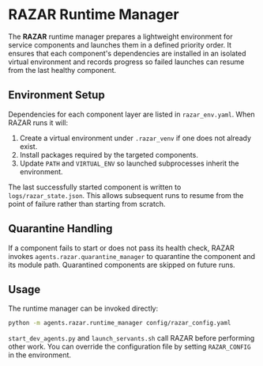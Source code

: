 # RAZAR Runtime Manager

The **RAZAR** runtime manager prepares a lightweight environment for service
components and launches them in a defined priority order. It ensures that each
component's dependencies are installed in an isolated virtual environment and
records progress so failed launches can resume from the last healthy component.

## Environment Setup

Dependencies for each component layer are listed in `razar_env.yaml`. When
RAZAR runs it will:

1. Create a virtual environment under `.razar_venv` if one does not already
   exist.
2. Install packages required by the targeted components.
3. Update `PATH` and `VIRTUAL_ENV` so launched subprocesses inherit the
   environment.

The last successfully started component is written to
`logs/razar_state.json`. This allows subsequent runs to resume from the point of
failure rather than starting from scratch.

## Quarantine Handling

If a component fails to start or does not pass its health check, RAZAR invokes
`agents.razar.quarantine_manager` to quarantine the component and its module
path. Quarantined components are skipped on future runs.

## Usage

The runtime manager can be invoked directly:

```bash
python -m agents.razar.runtime_manager config/razar_config.yaml
```

`start_dev_agents.py` and `launch_servants.sh` call RAZAR before performing
other work. You can override the configuration file by setting
`RAZAR_CONFIG` in the environment.
